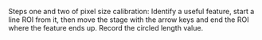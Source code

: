 ---
---
Steps one and two of pixel size calibration: Identify a useful feature,
start a line ROI from it, then move the stage with the arrow keys and
end the ROI where the feature ends up. Record the circled length value.
